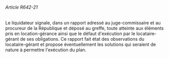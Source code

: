 ###### Article R642-21

Le liquidateur signale, dans un rapport adressé au juge-commissaire et au procureur de la République et déposé au greffe, toute atteinte aux éléments pris en location-gérance ainsi que le défaut d'exécution par le locataire-gérant de ses obligations. Ce rapport fait état des observations du locataire-gérant et propose éventuellement les solutions qui seraient de nature à permettre l'exécution du plan.

